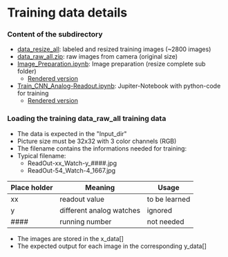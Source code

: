 # Training data details

### Content of the subdirectory
* [data_resize_all](data_resize_all):	labeled and resized training images (~2800 images)
* [data_raw_all.zip](data_raw_all.zip):	raw images from camera (original size)
* [Image_Preparation.ipynb](Image_Preparation.ipynb):	Image preparation (resize complete sub folder)
	* <a href="https://nbviewer.jupyter.org/github/jomjol/neural-network-analog-needle-readout/blob/master/Train-CNN_Analog-Needle-Readout/Image_Preparation.ipynb" target="_blank">Rendered version</a>
* [Train_CNN_Analog-Readout.ipynb](Train_CNN_Analog-Readout.ipynb):	Jupiter-Notebook with python-code for training
	* <a href="https://nbviewer.jupyter.org/github/jomjol/neural-network-analog-needle-readout/blob/master/Train-CNN_Analog-Needle-Readout/Train_CNN_Analog-Readout.ipynb" target="_blank">Rendered version</a>
	
### Loading the training data_raw_all training data
* The data is expected in the "Input_dir"
* Picture size must be 32x32 with 3 color channels (RGB)
* The filename contains the informations needed for training:
* Typical filename:
  *  ReadOut-xx_Watch-y_####.jpg
  *  ReadOut-54_Watch-4_1667.jpg

| Place holder | 	Meaning  |	Usage |
|--------------|-------------|--------|
| xx |	readout value |	to be learned
| y |	different analog watches |	ignored
| #### |	running number |	not needed|

* The images are stored in the x_data[]
* The expected output for each image in the corresponding y_data[]
